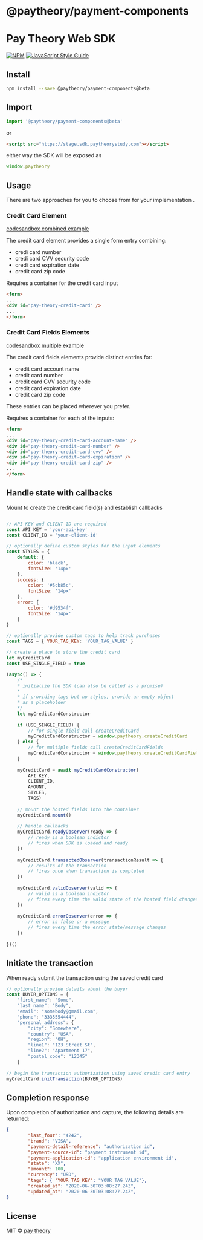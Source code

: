 # @paytheory/payment-components

# Pay Theory Web SDK

[![NPM](https://img.shields.io/npm/v/@paytheory/payment-components.svg)](https://www.npmjs.com/package/@paytheory/payment-components) [![JavaScript Style Guide](https://img.shields.io/badge/code_style-standard-brightgreen.svg)](https://standardjs.com)

## Install

```bash
npm install --save @paytheory/payment-components@beta
```

## Import

```javascript
import '@paytheory/payment-components@beta'
```

or

```html
<script src="https://stage.sdk.paytheorystudy.com"></script>
```

either way the SDK will be exposed as 

```javascript
window.paytheory
```

## Usage

There are two approaches for you to choose from for your implementation .

### Credit Card Element

[codesandbox combined example](https://codesandbox.io/s/payment-example-combined-1i61g?file=/public/index.html)

The credit card element provides a single form entry combining:

* credi card number
* credi card CVV security code
* credi card expiration date
* credit card zip code

Requires a container for the credit card input

```html
<form>
...
<div id="pay-theory-credit-card" />
...
</form>
```

### Credit Card Fields Elements

[codesandbox multiple example](https://codesandbox.io/s/payment-examples-split-pvtfi?file=/public/index.html)

The credit card fields elements provide distinct entries for:

* credit card account name
* credit card number
* credit card CVV security code
* credit card expiration date
* credit card zip code

These entries can be placed wherever you prefer.

Requires a container for each of the inputs:

```html
<form>
...
<div id="pay-theory-credit-card-account-name" />
<div id="pay-theory-credit-card-number" />
<div id="pay-theory-credit-card-cvv" />
<div id="pay-theory-credit-card-expiration" />
<div id="pay-theory-credit-card-zip" />
...
</form>
```

## Handle state with callbacks

Mount to create the credit card field(s) and establish callbacks

```javascript

// API KEY and CLIENT ID are required
const API_KEY = 'your-api-key'
const CLIENT_ID = 'your-client-id'

// optionally define custom styles for the input elements
const STYLES = {
    default: {
        color: 'black',
        fontSize: '14px'
    },
    success: {
        color: '#5cb85c',
        fontSize: '14px'
    },
    error: {
        color: '#d9534f',
        fontSize: '14px'
    }
}

// optionally provide custom tags to help track purchases
const TAGS = { YOUR_TAG_KEY: 'YOUR_TAG_VALUE' }

// create a place to store the credit card
let myCreditCard
const USE_SINGLE_FIELD = true

(async() => {
    /*
    * initialize the SDK (can also be called as a promise)
    *
    * if providing tags but no styles, provide an empty object
    * as a placeholder
    */
    let myCreditCardConstructor
    
    if (USE_SINGLE_FIELD) {
        // for single field call createCreditCard
        myCreditCardConstructor = window.paytheory.createCreditCard
    } else {
        // for multiple fields call createCreditCardFields
        myCreditCardConstructor = window.paytheory.createCreditCardFields
    }
    
    myCreditCard = await myCreditCardConstructor(
        API_KEY, 
        CLIENT_ID, 
        AMOUNT, 
        STYLES, 
        TAGS)
            
    // mount the hosted fields into the container
    myCreditCard.mount()
    
    // handle callbacks
    myCreditCard.readyObserver(ready => {
        // ready is a boolean indictor
        // fires when SDK is loaded and ready
    })
    
    myCreditCard.transactedObserver(transactionResult => {
        // results of the transaction
        // fires once when transaction is completed
    })
    
    myCreditCard.validObserver(valid => {
        // valid is a boolean indictor
        // fires every time the valid state of the hosted field changes
    })
    
    myCreditCard.errorObserver(error => {
        // error is false or a message
        // fires every time the error state/message changes
    })             
        
})()

```

## Initiate the transaction

When ready submit the transaction using the saved credit card

```javascript
// optionally provide details about the buyer
const BUYER_OPTIONS = {
    "first_name": "Some",
    "last_name": "Body",
    "email": "somebody@gmail.com",
    "phone": "3335554444",
    "personal_address": {
        "city": "Somewhere",
        "country": "USA",
        "region": "OH",
        "line1": "123 Street St",
        "line2": "Apartment 17",
        "postal_code": "12345"
    }
    
// begin the transaction authorization using saved credit card entry
myCreditCard.initTransaction(BUYER_OPTIONS)
```

## Completion response

Upon completion of authorization and capture, the following details are returned:

```json
{
        "last_four": "4242", 
        "brand": "VISA",
        "payment-detail-reference": "authorization id",
        "payment-source-id": "payment instrument id",
        "payment-application-id": "application environment id",
        "state": "XX",
        "amount": 100,
        "currency": "USD",
        "tags": { "YOUR_TAG_KEY": "YOUR TAG VALUE"},
        "created_at": "2020-06-30T03:08:27.24Z",
        "updated_at": "2020-06-30T03:08:27.24Z",
}
```


## License

MIT © [pay theory](https://github.com/pay-theory)

